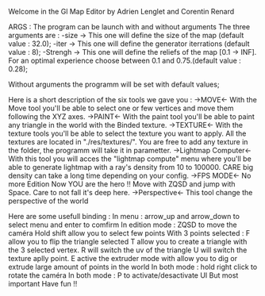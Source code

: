 Welcome in the Gl Map Editor by Adrien Lenglet and Corentin Renard

ARGS : The program can be launch with and without arguments
The three arguments are : 
        -size -> This one will define the size of the map (default value : 32.0);
        -iter -> This one will define the generator iterrations (default value : 8);
        -Strengh -> This one will define the reliefs of the map [0.1 -> INF]. For an optimal experience choose between 0.1 and 0.75.(default value : 0.28);

Without arguments the programm will be set with default values;

Here is a short description of the six tools we gave you :
                    ->MOVE<-
With the Move tool you'll be able to select one or few vertices
and move them following the XYZ axes.
                    ->PAINT<-
With the paint tool you'll be able to paint any triangle in the world
with the Binded texture.
                   ->TEXTURE<-
With the texture tools you'll be able to select the texture you want to
apply. All the textures are located in "./res/textures/". You are free
to add any texture in the folder, the programm will take it in parametter.
                ->Lightmap Computer<-
With this tool you will acces the "lightmap compute" menu where you'll be able
to generate lightmap with a ray's density from 10 to 100000. CARE big density
can take a long time depending on your config.
                    ->FPS MODE<-
No more Edition Now YOU are the hero !! Move with ZQSD and jump with Space.
Care to not fall it's deep here.
                    ->Perspective<-
This tool change the perspective of the world


Here are some usefull binding : 
In menu : arrow_up and arrow_down to select menu and enter to comfirm
In edition mode : ZQSD to move the caméra
                  Hold shift allow you to select few points
                  With 3 points selected :
                        F allow you to flip the triangle selected
                        T allow you to create a triangle with the 3 selected vertex.
                        R will switch the uv of the triangle
                        U will switch the texture aplly point.
                  E active the extruder mode with allow you to dig or extrude large amount of points in the world
In both mode : hold right click to rotate the caméra
In both mode : P to activate/desactivate UI
But most important Have fun !!
